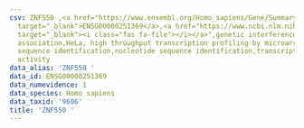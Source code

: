 ```yaml
---
csv: ZNF550 ,<a href="https://www.ensembl.org/Homo_sapiens/Gene/Summary?db=core;g=ENSG00000251369"
  target="_blank">ENSG00000251369</a>,<a href="https://www.ncbi.nlm.nih.gov/pubmed/28369544"
  target="_blank"><i class="fas fa-file"></i></a>",genetic interference,functional
  association,HeLa, high throughput transcription profiling by microarray,nucleotide
  sequence identification,nucleotide sequence identification,transcriptional regulation,down-regulates
  activity
data_alias: 'ZNF550 '
data_id: ENSG00000251369
data_numevidence: 1
data_species: Homo sapiens
data_taxid: '9606'
title: 'ZNF550 '
---
```

